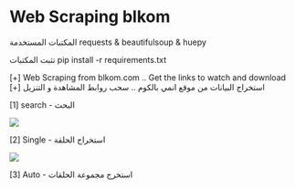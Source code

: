 # Web Scraping blkom


المكتبات المستخدمة requests & beautifulsoup & huepy

تثبت المكتبات pip install -r requirements.txt


[+] Web Scraping from blkom.com .. Get the links to watch and download [+] استخراج البيانات من موقع انمي بالكوم .. سحب روابط المشاهدة و التنزيل 

[1] search - البحث 

![](1.gif)

[2] Single - استخراج الحلقة

![](2.gif)

[3] Auto - استخرج مجموعة الحلقات


